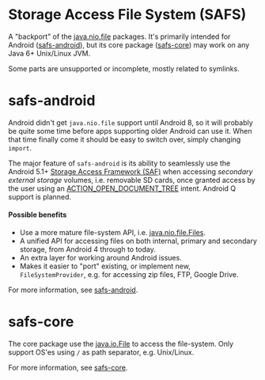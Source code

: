 Storage Access File System (SAFS)
====
A "backport" of the [java.nio.file](https://docs.oracle.com/javase/7/docs/api/java/nio/file/package-summary.html) packages.
It's primarily intended for Android ([safs-android](#safs-android)),
but its core package ([safs-core](#safs-core)) may work on any Java 6+ Unix/Linux JVM.

Some parts are unsupported or incomplete, mostly related to symlinks.

# safs-android
Android didn't get `java.nio.file` support until Android 8, so it will probably be quite some time before apps
supporting older Android can use it. When that time finally come it should be easy to switch over, simply changing `import`.

The major feature of `safs-android` is its ability to seamlessly use the Android 5.1+
[Storage Access Framework (SAF)](http://www.androiddocs.com/guide/topics/providers/document-provider.html)
when accessing _secondary external storage_ volumes, i.e. removable SD cards, once granted access by the user using an
[ACTION_OPEN_DOCUMENT_TREE](https://developer.android.com/reference/android/content/Intent.html#ACTION_OPEN_DOCUMENT_TREE) intent.
Android Q support is planned.

#### Possible benefits
* Use a more mature file-system API, i.e. [java.nio.file.Files](https://docs.oracle.com/javase/7/docs/api/java/nio/file/Files.html).
* A unified API for accessing files on both internal, primary and secondary storage, from Android 4 through to today.
* An extra layer for working around Android issues.
* Makes it easier to "port" existing, or implement new, `FileSystemProvider`, e.g. for accessing zip files, FTP, Google Drive. 


For more information, see [safs-android](safs-android).

# safs-core
The core package use the [java.io.File](https://docs.oracle.com/javase/6/docs/api/index.html?java/io/File.html) to access the file-system.
Only support OS'es using `/` as path separator, e.g. Unix/Linux.

For more information, see [safs-core](safs-core).

